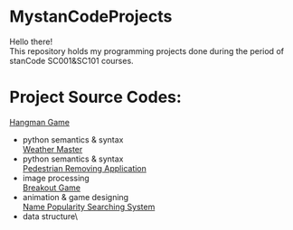 # MystanCodeProjects
Hello there!\
This repository holds my programming projects done during the period of stanCode SC001&SC101 courses.

# Project Source Codes:
[Hangman Game](https://github.com/thegloriachen/MystanCodeProjects/blob/main/stanCode_Projects/SC001/hangman.py)
- python semantics & syntax\
[Weather Master](https://github.com/thegloriachen/MystanCodeProjects/blob/main/stanCode_Projects/SC001/weather_master.py)
- python semantics & syntax\
[Pedestrian Removing Application](https://github.com/thegloriachen/MystanCodeProjects/tree/main/stanCode_Projects/SC101/photoshop)
- image processing\
[Breakout Game](https://github.com/thegloriachen/MystanCodeProjects/tree/main/stanCode_Projects/SC101/breakout_game)
- animation & game designing\
[Name Popularity Searching System](https://github.com/thegloriachen/MystanCodeProjects/tree/main/stanCode_Projects/SC101/babyname_webcrawler)
- data structure\
